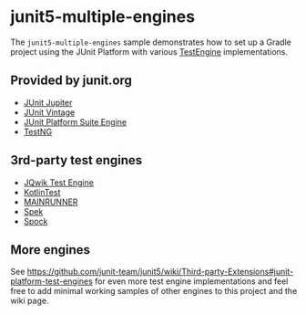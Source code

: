 # junit5-multiple-engines

The `junit5-multiple-engines` sample demonstrates how to set up a Gradle project
using the JUnit Platform with various [TestEngine][guide-custom-engine] implementations.

## Provided by junit.org

 * [JUnit Jupiter](https://junit.org/junit5/docs/current/user-guide)
 * [JUnit Vintage](https://junit.org/junit5/docs/current/user-guide)
 * [JUnit Platform Suite Engine](https://junit.org/junit5/docs/current/user-guide/#junit-platform-suite-engine)
 * [TestNG](https://github.com/junit-team/testng-engine)
 
## 3rd-party test engines 
 
 * [JQwik Test Engine](http://jqwik.net)
 * [KotlinTest](https://github.com/kotlintest/kotlintest)
 * [MAINRUNNER](https://github.com/sormuras/mainrunner)
 * [Spek](https://spekframework.org)
 * [Spock](https://spockframework.org/)

## More engines

See https://github.com/junit-team/junit5/wiki/Third-party-Extensions#junit-platform-test-engines
for even more test engine implementations and feel free to add minimal working samples of other
engines to this project and the wiki page.

[guide-custom-engine]: http://junit.org/junit5/docs/current/user-guide/#launcher-api-engines-custom "Plugging in Your Own Test Engine"
